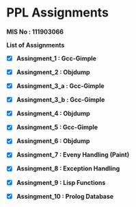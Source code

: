 # PPL Assignments

<b>MIS No : 111903066<b>

List of Assignments

-[x] Assingment_1 : Gcc-Gimple
  
-[x] Assingment_2 : Objdump

-[x] Assingment_3_a : Gcc-Gimple
  
-[x] Assingment_3_b : Gcc-Gimple
  
-[x] Assingment_4 : Objdump

-[x] Assingment_5 : Gcc-Gimple
  
-[x] Assingment_6 : Objdump

-[x] Assingment_7 : Eveny Handling (Paint)
  
-[x] Assingment_8 : Exception Handling

-[x] Assingment_9 : Lisp Functions
  
-[x] Assingment_10 : Prolog Database
